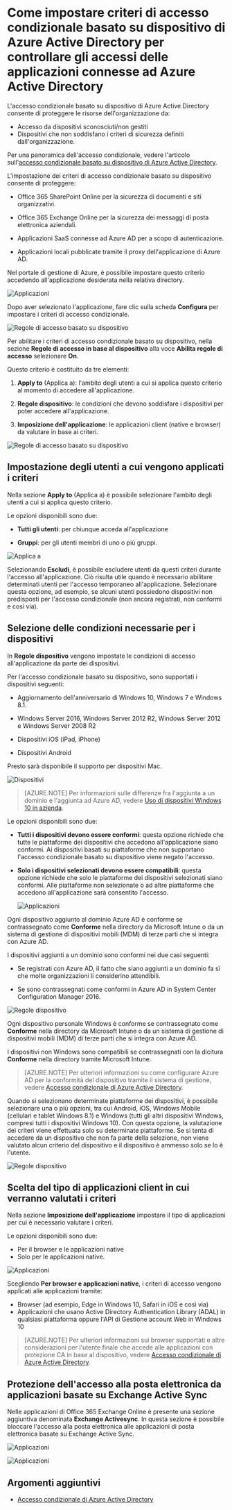 <properties
	pageTitle="Come impostare criteri di accesso condizionale basato su dispositivo di Azure Active Directory per controllare gli accessi delle applicazioni connesse ad Azure Active Directory"
	description="Spiega in che modo gli amministratori IT possono configurare i criteri di accesso condizionale basato su dispositivo per le applicazioni Azure AD collegate."
	services="active-directory"
	documentationCenter=""
	authors="markusvi"
	manager="femila"
	editor=""/>

<tags
	ms.service="active-directory"
	ms.workload="identity"
	ms.tgt_pltfrm="na"
	ms.devlang="na"
	ms.topic="article"
	ms.date="08/09/2016"
	ms.author="markvi"/>


# Come impostare criteri di accesso condizionale basato su dispositivo di Azure Active Directory per controllare gli accessi delle applicazioni connesse ad Azure Active Directory 


L'accesso condizionale basato su dispositivo di Azure Active Directory consente di proteggere le risorse dell'organizzazione da:

- Accesso da dispositivi sconosciuti/non gestiti
- Dispositivi che non soddisfano i criteri di sicurezza definiti dall'organizzazione.

Per una panoramica dell'accesso condizionale, vedere l'articolo sull'[accesso condizionale basato su dispositivo di Azure Active Directory](active-directory-conditional-access.md).

L'impostazione dei criteri di accesso condizionale basato su dispositivo consente di proteggere:

- Office 365 SharePoint Online per la sicurezza di documenti e siti organizzativi.

- Office 365 Exchange Online per la sicurezza dei messaggi di posta elettronica aziendali.

- Applicazioni SaaS connesse ad Azure AD per a scopo di autenticazione.

- Applicazioni locali pubblicate tramite il proxy dell'applicazione di Azure AD.


Nel portale di gestione di Azure, è possibile impostare questo criterio accedendo all'applicazione desiderata nella relativa directory.

 
  ![Applicazioni](./media/active-directory-conditional-access-policy-connected-applications/01.png "Applicazioni")


Dopo aver selezionato l'applicazione, fare clic sulla scheda **Configura** per impostare i criteri di accesso condizionale.


  ![Regole di accesso basato su dispositivo](./media/active-directory-conditional-access-policy-connected-applications/02.png "Regole di accesso basato su dispositivo")


 

Per abilitare i criteri di accesso condizionale basato su dispositivo, nella sezione **Regole di accesso in base al dispositivo** alla voce **Abilita regole di accesso** selezionare **On**.

Questo criterio è costituito da tre elementi:

1. **Apply to** (Applica a): l'ambito degli utenti a cui si applica questo criterio al momento di accedere all'applicazione.

2. **Regole dispositivo**: le condizioni che devono soddisfare i dispositivi per poter accedere all'applicazione.

3. **Imposizione dell'applicazione**: le applicazioni client (native e browser) da valutare in base ai criteri.

  ![Regole di accesso basato su dispositivo](./media/active-directory-conditional-access-policy-connected-applications/03.png "Regole di accesso basato su dispositivo")
 

## Impostazione degli utenti a cui vengono applicati i criteri 

Nella sezione **Apply to** (Applica a) è possibile selezionare l'ambito degli utenti a cui si applica questo criterio.

Le opzioni disponibili sono due:

- **Tutti gli utenti**: per chiunque acceda all'applicazione

- **Gruppi**: per gli utenti membri di uno o più gruppi.

![Applica a](./media/active-directory-conditional-access-policy-connected-applications/11.png "Applica a")


Selezionando **Escludi**, è possibile escludere utenti da questi criteri durante l'accesso all'applicazione. Ciò risulta utile quando è necessario abilitare determinati utenti per l'accesso temporaneo all'applicazione. Selezionare questa opzione, ad esempio, se alcuni utenti possiedono dispositivi non predisposti per l'accesso condizionale (non ancora registrati, non conformi e così via).
 

## Selezione delle condizioni necessarie per i dispositivi 

In **Regole dispositivo** vengono impostate le condizioni di accesso all'applicazione da parte dei dispositivi.

Per l'accesso condizionale basato su dispositivo, sono supportati i dispositivi seguenti:

- Aggiornamento dell'anniversario di Windows 10, Windows 7 e Windows 8.1.

- Windows Server 2016, Windows Server 2012 R2, Windows Server 2012 e Windows Server 2008 R2

- Dispositivi iOS (iPad, iPhone)

- Dispositivi Android

Presto sarà disponibile il supporto per dispositivi Mac.

  ![Dispositivi](./media/active-directory-conditional-access-policy-connected-applications/04.png "Applicazioni")



 >[AZURE.NOTE] Per informazioni sulle differenze fra l'aggiunta a un dominio e l'aggiunta ad Azure AD, vedere [Uso di dispositivi Windows 10 in azienda](active-directory-azureadjoin-windows10-devices.md).


Le opzioni disponibili sono due:

- **Tutti i dispositivi devono essere conformi**: questa opzione richiede che tutte le piattaforme dei dispositivi che accedono all'applicazione siano conformi. Ai dispositivi basati su piattaforme che non supportano l'accesso condizionale basato su dispositivo viene negato l'accesso.

- **Solo i dispositivi selezionati devono essere compatibili**: questa opzione richiede che solo le piattaforme dei dispositivi selezionati siano conformi. Alle piattaforme non selezionate o ad altre piattaforme che accedono all'applicazione sarà consentito l'accesso.

  ![Applicazioni](./media/active-directory-conditional-access-policy-connected-applications/05.png "Applicazioni")



Ogni dispositivo aggiunto al dominio Azure AD è conforme se contrassegnato come **Conforme** nella directory da Microsoft Intune o da un sistema di gestione di dispositivi mobili (MDM) di terze parti che si integra con Azure AD.

I dispositivi aggiunti a un dominio sono conformi nei due casi seguenti:

- Se registrati con Azure AD, il fatto che siano aggiunti a un dominio fa sì che molte organizzazioni li considerino attendibili.

- Se sono contrassegnati come conformi in Azure AD in System Center Configuration Manager 2016.

 ![Regole dispositivo](./media/active-directory-conditional-access-policy-connected-applications/06.png "Regole dispositivo")
 

Ogni dispositivo personale Windows è conforme se contrassegnato come **Conforme** nella directory da Microsoft Intune o da un sistema di gestione di dispositivi mobili (MDM) di terze parti che si integra con Azure AD.

I dispositivi non Windows sono compatibili se contrassegnati con la dicitura **Conforme** nella directory tramite Microsoft Intune.

 >[AZURE.NOTE] Per ulteriori informazioni su come configurare Azure AD per la conformità del dispositivo tramite il sistema di gestione, vedere [Accesso condizionale di Azure Active Directory](active-directory-conditional-access.md).


Quando si selezionano determinate piattaforme dei dispositivi, è possibile selezionare una o più opzioni, tra cui Android, iOS, Windows Mobile (cellulari e tablet Windows 8.1) e Windows (tutti gli altri dispositivi Windows, compresi tutti i dispositivi Windows 10). Con questa opzione, la valutazione dei criteri viene effettuata solo su determinate piattaforme. Se si tenta di accedere da un dispositivo che non fa parte della selezione, non viene valutato alcun criterio del dispositivo e il dispositivo è ammesso solo se lo è l'utente.

![Regole dispositivo](./media/active-directory-conditional-access-policy-connected-applications/07.png "Regole dispositivo")
  

## Scelta del tipo di applicazioni client in cui verranno valutati i criteri 

Nella sezione **Imposizione dell'applicazione** impostare il tipo di applicazioni per cui è necessario valutare i criteri.


Le opzioni disponibili sono due:

- Per il browser e le applicazioni native
- Solo per le applicazioni native.


![Applicazioni](./media/active-directory-conditional-access-policy-connected-applications/08.png "Applicazioni")


Scegliendo **Per browser e applicazioni native**, i criteri di accesso vengono applicati alle applicazioni tramite:

- Browser (ad esempio, Edge in Windows 10, Safari in iOS e così via)
- Applicazioni che usano Active Directory Authentication Library (ADAL) in qualsiasi piattaforma oppure l'API di Gestione account Web in Windows 10

>[AZURE.NOTE] Per ulteriori informazioni sui browser supportati e altre considerazioni per l'utente finale che accede alle applicazioni con protezione CA in base al dispositivo, vedere [Accesso condizionale di Azure Active Directory](active-directory-conditional-access.md).

 

## Protezione dell'accesso alla posta elettronica da applicazioni basate su Exchange Active Sync 

Nelle applicazioni di Office 365 Exchange Online è presente una sezione aggiuntiva denominata **Exchange Activesync**. In questa sezione è possibile bloccare l'accesso alla posta elettronica alle applicazioni di posta elettronica basate su Exchange Active Sync.

![Applicazioni](./media/active-directory-conditional-access-policy-connected-applications/09.png "Applicazioni")
 
![Applicazioni](./media/active-directory-conditional-access-policy-connected-applications/10.png "Applicazioni")

 
## Argomenti aggiuntivi

- [Accesso condizionale di Azure Active Directory](active-directory-conditional-access.md)

<!---HONumber=AcomDC_0907_2016-->
